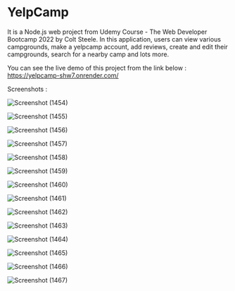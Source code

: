 # YelpCamp

It is a Node.js web project from Udemy Course - The Web Developer Bootcamp 2022 by Colt Steele. In this application, users can view various campgrounds, make a yelpcamp account, add reviews, create and edit their campgrounds, search for a nearby camp and lots more.

You can see the live demo of this project from the link below :
https://yelpcamp-shw7.onrender.com/

Screenshots :

![Screenshot (1454)](https://user-images.githubusercontent.com/76150313/153633435-2da07694-f714-4660-b312-8eb2abde2b06.png)

![Screenshot (1455)](https://user-images.githubusercontent.com/76150313/153633561-78ddf574-903a-40ca-9871-b46c48daea76.png)

![Screenshot (1456)](https://user-images.githubusercontent.com/76150313/153633570-f8964c06-2fc2-47bb-9ad3-da792bd52305.png)

![Screenshot (1457)](https://user-images.githubusercontent.com/76150313/153633575-69843dff-c5c0-49c7-a369-59ee08c6dc8f.png)

![Screenshot (1458)](https://user-images.githubusercontent.com/76150313/153633578-6fb33e72-3869-483a-821d-b3dd7dbba7b1.png)

![Screenshot (1459)](https://user-images.githubusercontent.com/76150313/153633582-b878d19c-c95f-4c0d-aa9d-1e45635070bf.png)

![Screenshot (1460)](https://user-images.githubusercontent.com/76150313/153633586-5454bff0-d35a-4a39-8e06-e25216a2b01b.png)

![Screenshot (1461)](https://user-images.githubusercontent.com/76150313/153633706-5ab4d6a4-cb3d-40f0-9cf4-0fabeb90bbeb.png)

![Screenshot (1462)](https://user-images.githubusercontent.com/76150313/153633709-0b25de9e-a73c-4371-87c2-5dcf60fb9f45.png)

![Screenshot (1463)](https://user-images.githubusercontent.com/76150313/153633717-fb1b0d7d-126d-4317-8246-bb2088c99f45.png)

![Screenshot (1464)](https://user-images.githubusercontent.com/76150313/153633719-faef5443-0d8a-4965-969a-55d74a2233cd.png)

![Screenshot (1465)](https://user-images.githubusercontent.com/76150313/153633721-4a0b091a-3d57-447a-a2e0-ca543a1c42d6.png)

![Screenshot (1466)](https://user-images.githubusercontent.com/76150313/153633727-79459585-711f-46f3-b587-ee5ac345f458.png)

![Screenshot (1467)](https://user-images.githubusercontent.com/76150313/153633730-4d2b8264-bd19-4a32-9bde-faece7e1cfda.png)

